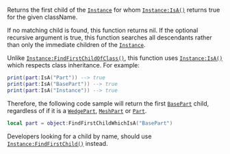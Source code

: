 Returns the first child of the [`Instance`](https://create.roblox.com/docs/reference/engine/classes/Instance) for whom
[`Instance:IsA()`](https://create.roblox.com/docs/reference/engine/classes/Instance#IsA) returns true for the given className.

If no matching child is found, this function returns nil. If the optional
recursive argument is true, this function searches all descendants rather
than only the immediate children of the [`Instance`](https://create.roblox.com/docs/reference/engine/classes/Instance).

Unlike [`Instance:FindFirstChildOfClass()`](https://create.roblox.com/docs/reference/engine/classes/Instance#FindFirstChildOfClass), this function uses
[`Instance:IsA()`](https://create.roblox.com/docs/reference/engine/classes/Instance#IsA) which respects class inheritance. For example:
```lua
print(part:IsA("Part")) --> true
print(part:IsA("BasePart")) --> true
print(part:IsA("Instance")) --> true
```

Therefore, the following code sample will return the first
[`BasePart`](https://create.roblox.com/docs/reference/engine/classes/BasePart) child, regardless of if it is a [`WedgePart`](https://create.roblox.com/docs/reference/engine/classes/WedgePart),
[`MeshPart`](https://create.roblox.com/docs/reference/engine/classes/MeshPart) or [`Part`](https://create.roblox.com/docs/reference/engine/classes/Part).
```lua
local part = object:FindFirstChildWhichIsA("BasePart")
```

Developers looking for a child by name, should use
[`Instance:FindFirstChild()`](https://create.roblox.com/docs/reference/engine/classes/Instance#FindFirstChild) instead.